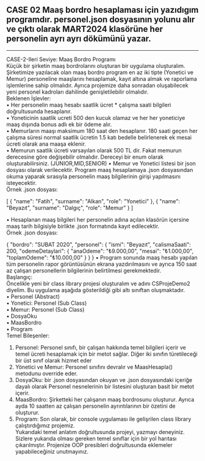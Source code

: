 CASE 02 Maaş bordro hesaplaması için yazıdıgım programdır.
personel.json dosyasının yolunu alır ve çıktı olarak MART2024 klasörüne her personelin ayrı ayrı dökümünü yazar.
-----------------------------------------------------------
-----------------------------------------------------------
CASE-2-Ileri Seviye: Maaş Bordro Programı  
Küçük bir şirketin maaş bordrolarını oluşturan bir uygulama oluşturalım. Şirketimize yazılacak olan 
maaş bordro program en az iki tipte (Yonetici ve Memur) personeline maaşlarını hesaplamak, kayıt 
altına almak ve raporlama işlemlerine sahip olmalıdır. Ayrıca projemize daha sonradan oluşabilecek 
yeni personel kadroları dahilinde genişletilebilir olmalıdır.  
Beklenen İşlevler:  
• Her personelin maaş hesabı saatlik ücret * çalışma saati bilgileri doğrultusunda 
hesaplanır.  
• Yoneticinin saatlik ucreti 500 den kucuk olamaz ve her her yoneticiye maaş dışında 
bonus adlı ek bir ödeme alır.  
• Memurların maaşı maksimum 180 saat den hesaplanır. 180 saati geçen her çalışma 
süresi normal saatlik ücretin 1.5 katı bedelle belirlenerek ek mesai ücreti olarak ana 
maaşa eklenir.  
• Memurun saatlik ücreti varsayılan olarak 500 TL dir. Fakat memurun derecesine göre 
değişebilir olmalıdır. Dereceyi bir enum olarak oluşturabilirsiniz. (JUNIOR,MID,SENIOR) 
• Memur ve Yonetici listesi bir json dosyası olarak verilecektir. Program maaş 
hesaplamaya .json dosyasından okuma yaparak sırasıyla personelin maaş bilgilerinin girişi 
yapılmasını isteyecektir.  
Örnek .json dosyası:   
 
[ 
  { 
    "name": "Fatih", 
    "surname": "Alkan", 
    "role": "Yonetici" 
  }, 
  { 
    "name": "Beyazıt", 
    "surname": "Dalgıç", 
    "role": "Memur" 
  } 
] 
 
• Hesaplanan maaş bilgileri her personelin adına açılan klasörün içersine maaş tarih 
bilgisiyle birlikte .json formatında kayıt edilecektir.  
Örnek .json dosyası:  
 
{ 
  "bordro": "SUBAT 2020", 
  "personel": { 
    "ismi": "Beyazıt", 
    "calismaSaati": 200, 
    "odemeDetaylari": { 
      "anaOdeme": "₺9.000,00", 
      "mesai": "₺1.000,00", 
      "toplamOdeme": "₺10.000,00" 
    } 
  } 
} 
• Program sonunda maaş hesabı yapılan tüm personelin rapor görüntüsünün ekrana 
yazdırılmasını ve ayrıca 150 saat az çalışan personellerin bilgilerinin belirtilmesi 
gerekmektedir.  
Başlangıç:  
Öncelikle yeni bir class library projesi oluşturalım ve adını CSProjeDemo2 diyelim. Bu uygulama 
aşağıda gösterildiği gibi altı sınıftan oluşmaktadır.  
• Personel (Abstract)  
• Yonetici: Personel (Sub Class)  
• Memur: Personel (Sub Class)  
• DosyaOku  
• MaasBordro  
• Program   
Temel Bileşenler:  
1. Personel: Personel sınıfı, bir çalışan hakkında temel bilgileri içerir ve temel ücreti 
hesaplamak için bir metot sağlar. Diğer iki sınıfın türetileceği bir üst sınıf olarak hizmet 
eder  
2. Yönetici ve Memur: Personel sınıfını devralır ve MaasHesapla() metodunu override 
eder.  
3. DosyaOku: bir .json dosyasından okuyan ve .json dosyasındaki içeriğe dayalı olarak 
Personel nesnelerinin bir listesini oluşturan basit bir metot içerir.  
4. MaasBordro: Şirketteki her çalışanın maaş bordrosunu oluşturur. Ayrıca ayda 10 
saatten az çalışan personelin ayrıntılarının bir özetini de oluşturur.  
5. Program: Son olarak, bir console uygulaması ile gelişrilen class library çalıştırdığımız 
projemiz.   
Yukarıdaki temel anlatım doğrultusunda projeyi, yazmayı deneyiniz. Sizlere yukarıda olması gereken 
temel sınıflar için bir yol harıtası çıkarılmıştır. Projenize OOP presibleri doğrultusunda eklemeler 
yapabileceğiniz unutmayınız.   
